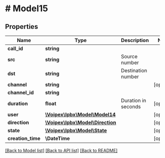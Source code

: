 # # Model15

## Properties

Name | Type | Description | Notes
------------ | ------------- | ------------- | -------------
**call_id** | **string** |  |
**src** | **string** | Source number |
**dst** | **string** | Destination number |
**channel** | **string** |  | [optional]
**channel_id** | **string** |  |
**duration** | **float** | Duration in seconds | [optional]
**user** | [**\Voipex\Ipbx\Model\Model14**](Model14.md) |  | [optional]
**direction** | [**\Voipex\Ipbx\Model\Direction**](Direction.md) |  | [optional]
**state** | [**\Voipex\Ipbx\Model\State**](State.md) |  | [optional]
**creation_time** | **\DateTime** |  | [optional]

[[Back to Model list]](../../README.md#models) [[Back to API list]](../../README.md#endpoints) [[Back to README]](../../README.md)
